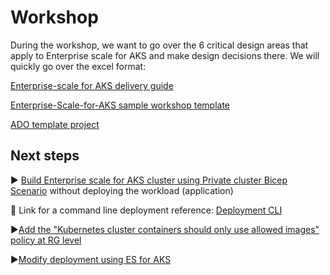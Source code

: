 # Workshop

During the workshop, we want to go over the 6 critical design areas that apply to Enterprise scale for AKS and make design decisions there. We will quickly go over the excel format:

[Enterprise-scale for AKS delivery guide](https://gearup.microsoft.com/resources/cloud-adoption-framework?selectedassetcontainerid=a59160d5-6a62-45df-bd1a-04c7a88a1c66#ready)

[Enterprise-Scale-for-AKS sample workshop template](https://microsoft.sharepoint.com/:x:/t/NorthStarPlaybookWorkshop/Ebds5Le_2eRBno1hudB5tUABcmdLJipYcF3OIAiRtCSDgA?e=SW55RB)

[ADO template project](https://dev.azure.com/cts-dem-demoorg/CTS-DEM-Playbooks/_backlogs/backlog/CTS-DEM-Playbooks%20Team/Epics)

## Next steps

:arrow_forward: [Build Enterprise scale for AKS cluster using Private cluster Bicep Scenario](https://github.com/Azure/Enterprise-Scale-for-AKS/tree/main/Scenarios/AKS-Secure-Baseline-PrivateCluster/Bicep) without deploying the workload (application)

:green_book: Link for a command line deployment reference: [Deployment CLI](https://github.com/Azure/Enterprise-Scale-for-AKS/blob/main/Scenarios/AKS-Secure-Baseline-PrivateCluster/Bicep/deployment.azcli)

:arrow_forward:[Add the "Kubernetes cluster containers should only use allowed images" policy at RG level](https://portal.azure.com/#blade/Microsoft_Azure_Policy/PolicyMenuBlade/Definitions)

:arrow_forward:[Modify deployment using ES for AKS](./deployment/README.md)

